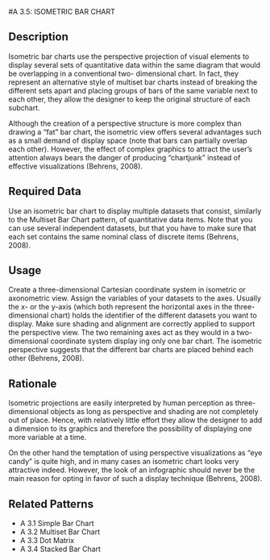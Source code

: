 

#A 3.5: ISOMETRIC BAR CHART


## Description

Isometric bar charts use the perspective projection of visual elements to display several sets of quantitative data within the same diagram that would be overlapping in a conventional two- dimensional chart. In fact, they represent an alternative style of multiset bar charts  instead of breaking the different sets apart and placing groups of bars of the same variable next to each other, they allow the designer to keep the original structure of each subchart.

Although the creation of a perspective structure is more complex than drawing a “fat” bar chart, the isometric view offers several advantages such as a small demand of display space (note that bars can partially overlap each other). However, the effect of complex graphics to attract the user’s attention always bears the danger of producing “chartjunk” instead of effective visualizations (Behrens, 2008).


## Required Data

Use an isometric bar chart to display multiple datasets that consist, similarly to the Multiset Bar Chart pattern, of quantitative data items. Note that you can use several independent datasets, but that you have to make sure that each set contains the same nominal class of discrete items (Behrens, 2008).


## Usage

Create a three-dimensional Cartesian coordinate system in isometric or axonometric view. Assign the variables of your datasets to the axes. Usually the x- or the y-axis (which both represent the horizontal axes in the three-dimensional chart) holds the identifier of the different datasets you want to display. Make sure shading and alignment are correctly applied to support the perspective view. The two remaining axes act as they would in a two-dimensional coordinate system display ing only one bar chart. The isometric perspective suggests that the different bar charts are placed behind each other (Behrens, 2008).


## Rationale

Isometric projections are easily interpreted by human perception as three-dimensional objects as long as perspective and shading are not completely out of place. Hence, with relatively little effort they allow the designer to add a dimension to its graphics and therefore the possibility of displaying one more variable at a time.

On the other hand the temptation of using perspective visualizations as “eye candy” is quite high, and in many cases an isometric chart looks very attractive indeed. However, the look of an infographic should never be the main reason for opting in favor of such a display technique (Behrens, 2008).


## Related Patterns

* A 3.1 Simple Bar Chart
* A 3.2 Multiset Bar Chart
* A 3.3 Dot Matrix
* A 3.4 Stacked Bar Chart
